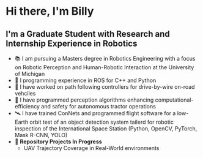 # Hi there, I'm Billy


## I'm a Graduate Student with Research and Internship Experience in Robotics

* :books: I am pursuing a Masters degree in Robotics Engineering with a focus on Robotic Perception and Human-Robotic Interaction at the University of Michigan
* :robot: I programming experience in ROS for C++ and Python
* :car: I have worked on path following controllers for drive-by-wire on-road vehciles
* :tractor: I have programmed perception algorithms enhancing computational-efficiency and safety for autonomous tractor operations
* :artificial_satellite: I have trained ConNets and programmed flight software for a low-Earth orbit test of an object detection system tailerd for robotic inspection of the International Space Station (Python, OpenCV, PyTorch, Mask R-CNN, YOLO)
* :wrench: **Repository Projects In Progress** 
  * UAV Trajectory Coverage in Real-World environments 
